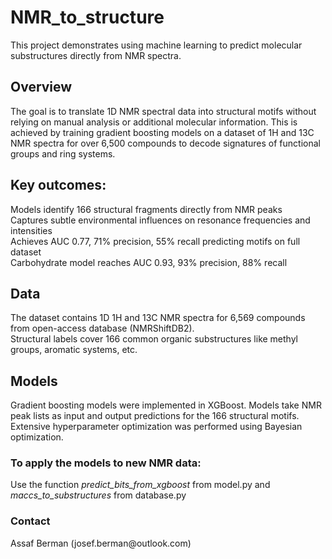 <h1>NMR_to_structure</h1>
This project demonstrates using machine learning to predict molecular substructures directly from NMR spectra.

<h2>Overview</h2>
The goal is to translate 1D NMR spectral data into structural motifs without relying on manual analysis or additional molecular information. This is achieved by training gradient boosting models on a dataset of 1H and 13C NMR spectra for over 6,500 compounds to decode signatures of functional groups and ring systems.

<h2>Key outcomes:</h2>

Models identify 166 structural fragments directly from NMR peaks<br>
Captures subtle environmental influences on resonance frequencies and intensities<br>
Achieves AUC 0.77, 71% precision, 55% recall predicting motifs on full dataset<br>
Carbohydrate model reaches AUC 0.93, 93% precision, 88% recall

<h2>Data</h2>
The dataset contains 1D 1H and 13C NMR spectra for 6,569 compounds from open-access database (NMRShiftDB2).<br>
Structural labels cover 166 common organic substructures like methyl groups, aromatic systems, etc.

<h2>Models</h2>
Gradient boosting models were implemented in XGBoost. Models take NMR peak lists as input and output predictions for the 166 structural motifs. Extensive hyperparameter optimization was performed using Bayesian optimization.

<h3>To apply the models to new NMR data:</h3>
Use the function <i>predict_bits_from_xgboost</i> from model.py and <i>maccs_to_substructures</i> from database.py<br> 

<h3>Contact</h3>
Assaf Berman (josef.berman@outlook.com)
